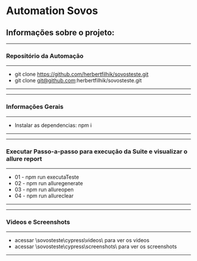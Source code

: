 # Automation Sovos

## Informações sobre o projeto:

------------------------------------------------------------------------------
### Repositório da Automação
 -----------------------------------------------------------------------------
* git clone https://github.com/herbertfilhik/sovosteste.git
* git clone git@github.com:herbertfilhik/sovosteste.git
 -----------------------------------------------------------------------------

 -----------------------------------------------------------------------------
### Informações Gerais
 -----------------------------------------------------------------------------
* Instalar as dependencias: npm i
 -----------------------------------------------------------------------------

 -----------------------------------------------------------------------------
### Executar Passo-a-passo para execução da Suite e visualizar o allure report
 -----------------------------------------------------------------------------
* 01 - npm run executaTeste
* 02 - npm run alluregenerate
* 03 - npm run allureopen
* 04 - npm run allureclear
 -----------------------------------------------------------------------------

 -----------------------------------------------------------------------------
### Videos e Screenshots
 -----------------------------------------------------------------------------
* acessar \\sovosteste\cypress\videos\ para ver os videos
* acessar \\sovosteste\cypress\screenshots\ para ver os screenshots
 -----------------------------------------------------------------------------